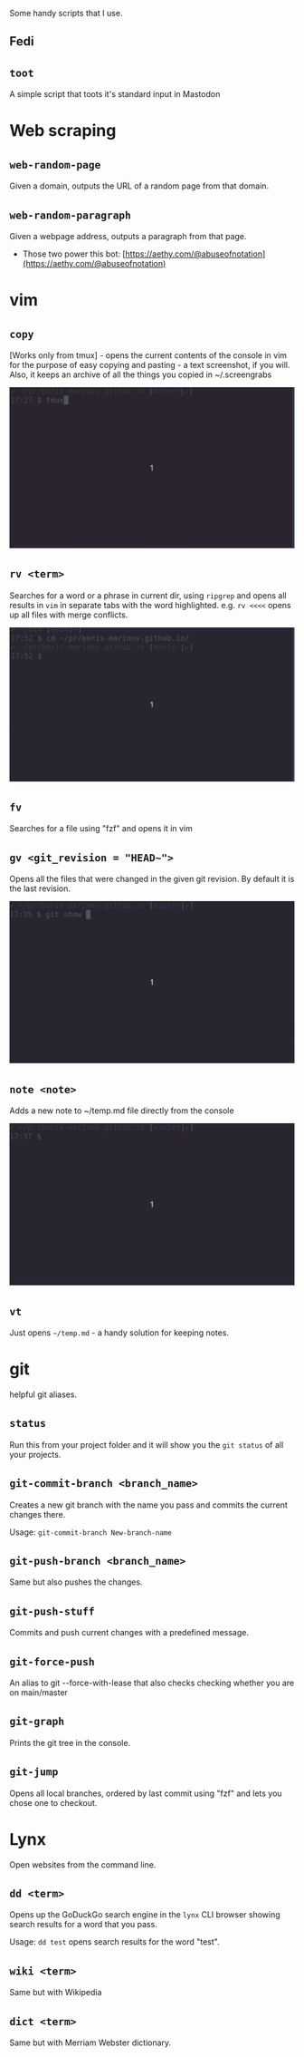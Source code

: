Some handy scripts that I use.

Fedi
---
`toot`
---
A simple script that toots it's standard input in Mastodon

Web scraping
===

`web-random-page`
---
Given a domain, outputs the URL of a random page from that domain.

`web-random-paragraph`
---
Given a webpage address, outputs a paragraph from that page.

* Those two power this bot: [https://aethy.com/@abuseofnotation](https://aethy.com/@abuseofnotation)


vim
===

`copy`
---
[Works only from tmux] - opens the current contents of the console in vim for the purpose of easy copying and pasting - a text screenshot, if you will. Also, it keeps an archive of all the things you copied in ~/.screengrabs

![copy](vids/copy.gif)

`rv <term>`
---
Searches for a word or a phrase in current dir, using `ripgrep` and opens all results in `vim` in separate tabs with the word highlighted. e.g. `rv <<<<` opens up all files with merge conflicts.


![copy](vids/rv.gif)

`fv`
---
Searches for a file using "fzf" and opens it in vim


`gv <git_revision = "HEAD~">`
---
Opens all the files that were changed in the given git revision. By default it is the last revision.

![copy](vids/gv.gif)

`note <note>`
---
Adds a new note to  ~/temp.md file directly from the console

![copy](vids/note.gif)

`vt`
---
Just opens `~/temp.md` - a handy solution for keeping notes.

git
===

helpful git aliases.

`status`
---
Run this from your project folder and it will show you the `git status` of all your projects. 

`git-commit-branch <branch_name>`
---
Creates a new git branch with the name you pass and commits the current changes there. 

Usage: `git-commit-branch New-branch-name`


`git-push-branch <branch_name>`
---
Same but also pushes the changes.

`git-push-stuff`
---
Commits and push current changes with a predefined message.

`git-force-push`
---
An alias to git --force-with-lease that also checks checking whether you are on main/master

`git-graph`
---
Prints the git tree in the console.

`git-jump`
---
Opens all local branches, ordered by last commit using "fzf" and lets you chose one to checkout.


Lynx
===

Open websites from the command line.

`dd <term>`
---
Opens up the GoDuckGo search engine in the `lynx` CLI browser showing search results for a word that you pass. 

Usage: `dd test` opens search results for the word "test".

`wiki <term>`
---
Same but with Wikipedia

`dict <term>`
---
Same but with Merriam Webster dictionary.

